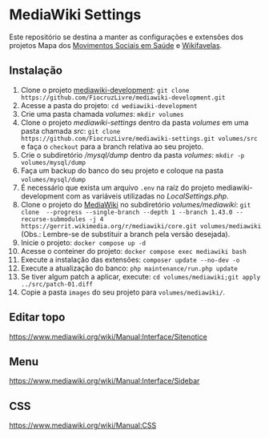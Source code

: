 # MediaWiki Settings
  
  Este repositório se destina a manter as configurações e extensões dos projetos Mapa dos [Movimentos Sociais em Saúde](https://mapamovsaude.net.br) e [Wikifavelas](https://wikifavelas.com.br/).
  
  ## Instalação
  
  1. Clone o projeto [mediawiki-development](https://github.com/FiocruzLivre/mediawiki-development.git): `git clone https://github.com/FiocruzLivre/mediawiki-development.git`
  2. Acesse a pasta do projeto: `cd wediawiki-development`
  3. Crie uma pasta chamada _volumes_: `mkdir volumes`
  4. Clone o projeto _mediawiki-settings_ dentro da pasta _volumes_ em uma pasta chamada _src_: `git clone https://github.com/FiocruzLivre/mediawiki-settings.git volumes/src` e faça o `checkout` para a branch relativa ao seu projeto.
  5. Crie o subdiretório _/mysql/dump_ dentro da pasta _volumes_: `mkdir -p volumes/mysql/dump`
  6. Faça um backup do banco do seu projeto e coloque na pasta `volumes/mysql/dump`
  7. É necessário que exista um arquivo `.env` na raíz do projeto mediawiki-development com as variáveis utilizadas no _LocalSettings.php_.
  8. Clone o projeto do [MediaWiki](https://www.mediawiki.org/) no subdiretório _volumes/mediawiki_: `git clone  --progress --single-branch --depth 1 --branch 1.43.0 --recurse-submodules -j 4 https://gerrit.wikimedia.org/r/mediawiki/core.git volumes/mediawiki` (Obs.: Lembre-se de substituir a branch pela versão desejada).
  9. Inicie o projeto: `docker compose up -d`
  10. Acesse o conteiner do projeto: `docker compose exec mediawiki bash`
  11. Execute a instalação das extensões: `composer update --no-dev -o`
  12. Execute a atualização do banco: `php maintenance/run.php update`
  13. Se tiver algum patch a aplicar, execute: `cd volumes/mediawiki;git apply ../src/patch-01.diff`
  14. Copie a pasta `images` do seu projeto para `volumes/mediawiki/`.
  
  ## Editar topo
  
  https://www.mediawiki.org/wiki/Manual:Interface/Sitenotice
  
  
  ## Menu
  
  https://www.mediawiki.org/wiki/Manual:Interface/Sidebar
  
  
  ## CSS
  https://www.mediawiki.org/wiki/Manual:CSS
